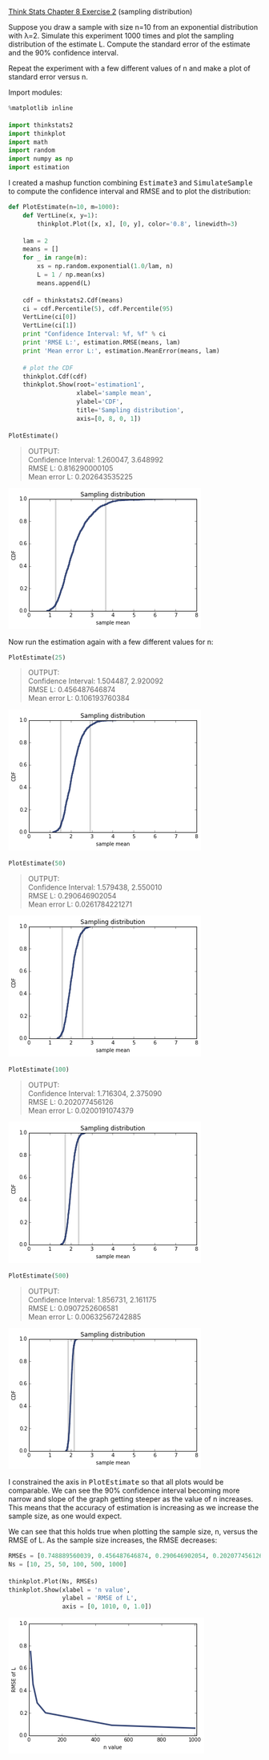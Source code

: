 [Think Stats Chapter 8 Exercise 2](http://greenteapress.com/thinkstats2/html/thinkstats2009.html#toc77) (sampling distribution)

Suppose you draw a sample with size n=10 from an exponential distribution with λ=2. Simulate this experiment 1000 times and plot the sampling distribution of the estimate L. Compute the standard error of the estimate and the 90% confidence interval.

Repeat the experiment with a few different values of n and make a plot of standard error versus n.

Import modules:

```python
%matplotlib inline

import thinkstats2
import thinkplot
import math
import random
import numpy as np
import estimation
```

I created a mashup function combining <tt>Estimate3</tt> and <tt>SimulateSample</tt> to compute the confidence interval and RMSE and to plot the distribution:

```python
def PlotEstimate(n=10, m=1000):    
    def VertLine(x, y=1):
        thinkplot.Plot([x, x], [0, y], color='0.8', linewidth=3)

    lam = 2
    means = []
    for _ in range(m):
        xs = np.random.exponential(1.0/lam, n)
        L = 1 / np.mean(xs)
        means.append(L)

    cdf = thinkstats2.Cdf(means)
    ci = cdf.Percentile(5), cdf.Percentile(95)
    VertLine(ci[0])
    VertLine(ci[1])
    print "Confidence Interval: %f, %f" % ci
    print 'RMSE L:', estimation.RMSE(means, lam)
    print 'Mean error L:', estimation.MeanError(means, lam)

    # plot the CDF
    thinkplot.Cdf(cdf)
    thinkplot.Show(root='estimation1',
                   xlabel='sample mean',
                   ylabel='CDF',
                   title='Sampling distribution', 
                   axis=[0, 8, 0, 1])

PlotEstimate()
```

> OUTPUT:<br>
Confidence Interval: 1.260047, 3.648992<br>
RMSE L: 0.816290000105<br>
Mean error L: 0.202643535225

![png](../img/ex8-2_01b.png)

Now run the estimation again with a few different values for n:

```python
PlotEstimate(25)
```

> OUTPUT:<br>
Confidence Interval: 1.504487, 2.920092<br>
RMSE L: 0.456487646874<br>
Mean error L: 0.106193760384

![png](../img/ex8-2_02b.png)

```python
PlotEstimate(50)
```

> OUTPUT:<br>
Confidence Interval: 1.579438, 2.550010<br>
RMSE L: 0.290646902054<br>
Mean error L: 0.0261784221271

![png](../img/ex8-2_03b.png)

```python
PlotEstimate(100)
```

> OUTPUT:<br>
Confidence Interval: 1.716304, 2.375090<br>
RMSE L: 0.202077456126<br>
Mean error L: 0.0200191074379

![png](../img/ex8-2_04b.png)

```python
PlotEstimate(500)
```

> OUTPUT:<br>
Confidence Interval: 1.856731, 2.161175<br>
RMSE L: 0.0907252606581<br>
Mean error L: 0.00632567242885

![png](../img/ex8-2_05b.png)

I constrained the axis in <tt>PlotEstimate</tt> so that all plots would be comparable. We can see the 90% confidence interval becoming more narrow and slope of the graph getting steeper as the value of n increases. This means that the accuracy of estimation is increasing as we increase the sample size, as one would expect.

We can see that this holds true when plotting the sample size, n, versus the RMSE of L. As the sample size increases, the RMSE decreases:

```python
RMSEs = [0.748889560039, 0.456487646874, 0.290646902054, 0.202077456126, 0.0907252606581, 0.0649204394161]
Ns = [10, 25, 50, 100, 500, 1000]

thinkplot.Plot(Ns, RMSEs)
thinkplot.Show(xlabel = 'n value', 
               ylabel = 'RMSE of L', 
               axis = [0, 1010, 0, 1.0])
```

![png](../img/ex8-2_06b.png)
